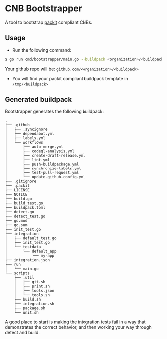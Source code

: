 # CNB Bootstrapper

A tool to bootstrap [packit](https://github.com/paketo-buildpacks/packit) compliant CNBs.

## Usage

- Run the following command:

```bash
$ go run cmd/bootstrapper/main.go --buildpack <organization>/<buildpack>
```

Your github repo will be: `github.com/<organization>/<buildpack>`


- You will find your packit compliant buildpack template in `/tmp/<buildpack>`

## Generated buildpack

Bootstrapper generates the following buildpack:

```
.
├── .github
│   ├── .syncignore
│   ├── dependabot.yml
│   ├── labels.yml
│   └── workflows
│       ├── auto-merge.yml
│       ├── codeql-analysis.yml
│       ├── create-draft-release.yml
│       ├── lint.yml
│       ├── push-buildpackage.yml
│       ├── synchronize-labels.yml
│       ├── test-pull-request.yml
│       └── update-github-config.yml
├── .gitignore
├── .packit
├── LICENSE
├── NOTICE
├── build.go
├── build_test.go
├── buildpack.toml
├── detect.go
├── detect_test.go
├── go.mod
├── go.sum
├── init_test.go
├── integration
│   ├── default_test.go
│   ├── init_test.go
│   └── testdata
│       └── default_app
│           └── my-app
├── integration.json
├── run
│   └── main.go
└── scripts
    ├── .util
    │   ├── git.sh
    │   ├── print.sh
    │   ├── tools.json
    │   └── tools.sh
    ├── build.sh
    ├── integration.sh
    ├── package.sh
    └── unit.sh
```

A good place to start is making the integration tests fail in a way that demonstrates the correct behavior,
and then working your way through detect and build.

